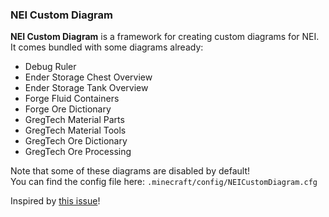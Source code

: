 ### NEI Custom Diagram

**NEI Custom Diagram** is a framework for creating custom diagrams for NEI.\
It comes bundled with some diagrams already:
- Debug Ruler
- Ender Storage Chest Overview
- Ender Storage Tank Overview
- Forge Fluid Containers
- Forge Ore Dictionary
- GregTech Material Parts
- GregTech Material Tools
- GregTech Ore Dictionary
- GregTech Ore Processing

Note that some of these diagrams are disabled by default!\
You can find the config file here: `.minecraft/config/NEICustomDiagram.cfg`

Inspired by
[this issue](https://github.com/GTNewHorizons/GT-New-Horizons-Modpack/issues/8300)!
